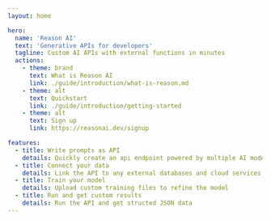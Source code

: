 ```yaml
---
layout: home

hero:
  name: 'Reason AI'
  text: 'Generative APIs for developers'
  tagline: Custom AI APIs with external functions in minutes
  actions:
    - theme: brand
      text: What is Reason AI
      link: ./guide/introduction/what-is-reason.md
    - theme: alt
      text: Quickstart
      link: ./guide/introduction/getting-started
    - theme: alt
      text: Sign up
      link: https://reasonai.dev/signup

features:
  - title: Write prompts as API
    details: Quickly create an api endpoint powered by multiple AI models
  - title: Connect your data
    details: Link the API to any external databases and cloud services
  - title: Train your model
    details: Upload custom training files to refine the model
  - title: Run and get custom results
    details: Run the API and get structed JSON data
---
```

